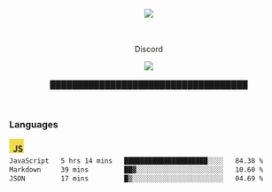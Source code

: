 <p align="center">
  <img src="https://lewd.pics/p/Nlws.png">
</p>
‎<p align="center">Discord</p>

<p align="center">
  <img src="https://discord.c99.nl/widget/theme-2/157109933857439744.png">
</p>

<p align="center">████████████████████████████████████</p></br>

### Languages

<img align="left" alt="JavaScript" width="26px" src="https://raw.githubusercontent.com/github/explore/80688e429a7d4ef2fca1e82350fe8e3517d3494d/topics/javascript/javascript.png" /></br>

<!--START_SECTION:waka-->
```text
JavaScript   5 hrs 14 mins   █████████████████████░░░░   84.38 % 
Markdown     39 mins         ██▓░░░░░░░░░░░░░░░░░░░░░░   10.60 % 
JSON         17 mins         █▒░░░░░░░░░░░░░░░░░░░░░░░   04.69 % 
```
<!--END_SECTION:waka-->
